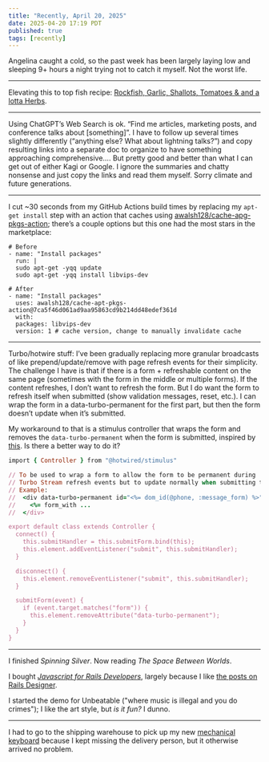 ```yaml
---
title: "Recently, April 20, 2025"
date: 2025-04-20 17:19 PDT
published: true
tags: [recently]
---
```


Angelina caught a cold, so the past week has been largely laying low and sleeping 9+ hours a night trying not to catch it myself. Not the worst life.

---

Elevating this to top fish recipe: [Rockfish, Garlic, Shallots, Tomatoes & and a lotta Herbs](https://www.seaforager.com/recipes/rockfish-garlic-shallots-tomatoes-amp-and-a-lotta-herbs).

---

Using ChatGPT’s Web Search is ok. “Find me articles, marketing posts, and conference talks about \[something\]”. I have to follow up several times slightly differently (“anything else? What about lightning talks?”) and copy resulting links into a separate doc to organize to have something approaching comprehensive….  But pretty good and better than what I can get out of either Kagi or Google. I ignore the summaries and chatty nonsense and just copy the links and read them myself. Sorry climate and future generations.

---

I cut ~30 seconds from my GitHub Actions build times by replacing my `apt-get install` step with an action that caches using [awalsh128/cache-apg-pkgs-action](https://github.com/awalsh128/cache-apt-pkgs-action); there’s a couple options but this one had the most stars in the marketplace:

```
# Before
- name: "Install packages"  
  run: |
  sudo apt-get -yqq update
  sudo apt-get -yqq install libvips-dev

# After
- name: "Install packages" 
  uses: awalsh128/cache-apt-pkgs-action@7ca5f46d061ad9aa95863cd9b214dd48edef361d
  with:
  packages: libvips-dev
  version: 1 # cache version, change to manually invalidate cache
  ```

---

Turbo/hotwire stuff: I’ve been gradually replacing more granular broadcasts of like prepend/update/remove with page refresh events for their simplicity. The challenge I have is that if there is a form + refreshable content on the same page (sometimes with the form in the middle or multiple forms). If the content refreshes, I don’t want to refresh the form. But I do want the form to refresh itself when submitted (show validation messages, reset, etc.). I can wrap the form in a data-turbo-permanent for the first part, but then the form doesn’t update when it’s submitted.

My workaround to that is a stimulus controller that wraps the form and removes the `data-turbo-permanent` when the form is submitted, inspired by [this](https://www.reddit.com/r/rails/comments/1d8fu0v/clever_new_hotwire_hack/). Is there a better way to do it?

```ruby
import { Controller } from "@hotwired/stimulus"

// To be used to wrap a form to allow the form to be permanent during
// Turbo Stream refresh events but to update normally when submitting the form.
// Example:
//  <div data-turbo-permanent id="<%= dom_id(@phone, :message_form) %>" data-controller="permanent-form">
//    <%= form_with ...
//  </div>

export default class extends Controller {
  connect() {
    this.submitHandler = this.submitForm.bind(this);
    this.element.addEventListener("submit", this.submitHandler);
  }

  disconnect() {
    this.element.removeEventListener("submit", this.submitHandler);
  }

  submitForm(event) {
    if (event.target.matches("form")) {
      this.element.removeAttribute("data-turbo-permanent");
    }
  }
}
```

---

I finished _Spinning Silver_. Now reading _The Space Between Worlds_.

I bought [_Javascript for Rails Developers_](https://javascriptforrails.com/), largely because I like [the posts on Rails Designer](https://railsdesigner.com/articles/).

I started the demo for Unbeatable ("where music is illegal and you do crimes"); I like the art style, but _is it fun?_ I dunno.

---

I had to go to the shipping warehouse to pick up my new [mechanical keyboard](https://island94.org/2025/04/recently-april-7-2025) because I kept missing the delivery person, but it otherwise arrived no problem.
